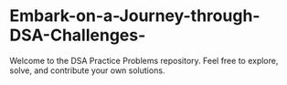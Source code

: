 # Embark-on-a-Journey-through-DSA-Challenges-
Welcome to the DSA Practice Problems repository. Feel free to explore, solve, and contribute your own solutions.
